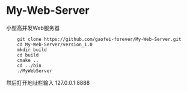# My-Web-Server
小型高并发Web服务器
```
    git clone https://github.com/gaofei-forever/My-Web-Server.git
    cd My-Web-Server/version_1.0
    mkdir build
    cd build
    cmake ..
    cd ../bin
    ./MyWebServer
```
然后打开地址栏输入 127.0.0.1:8888
